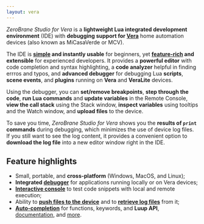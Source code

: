 ```yaml
---
layout: vera
---
```


_ZeroBrane Studio for Vera_ is a **lightweight Lua integrated development environment** (IDE)
with **debugging support for [Vera](http://getvera.com/)**
home automation devices (also known as MiCasaVerde or MCV).

The IDE is **[simple](vera-getting-started) and instantly usable** for beginners,
yet **[feature-rich](vera-features) and extensible** for experienced developers.
It provides a **powerful editor** with code completion and syntax highlighting,
a **code analyzer** helpful in finding errros and typos,
and **advanced debugger** for debugging Lua **scripts**, **scene events**, and **plugins**
running on **Vera** and **VeraLite** devices.

Using the debugger, you can **set/remove breakpoints**,
**step through the code**,
**run Lua commands** and **update variables** in the Remote Console,
**view the call stack** using the Stack window,
**inspect variables** using tooltips and the Watch window,
and **upload files** to the device.

To save you time, _ZeroBrane Studio for Vera_ shows you the **results of `print` commands** during debugging, which minimizes the use of device log files.
If you still want to see the log content, it provides a convenient option to **download the log file** into a new editor window right in the IDE.

## Feature highlights

* Small, portable, and **cross-platform** (Windows, MacOS, and Linux);
* **Integrated [debugger](vera-debugging)** for applications running locally or on Vera devices;
* **[Interactive console](vera-getting-started#console-window)** to test code snippets with local and remote execution;
* Ability to **[push files to the device](vera-getting-started#vera-functions)** and to **[retrieve log files](vera-getting-started#vera-functions)** from it;
* **[Auto-completion](vera-getting-started#autocomplete)** for functions, keywords, and **Luup API**, [documentation](vera-documentation), and [more](vera-features).
